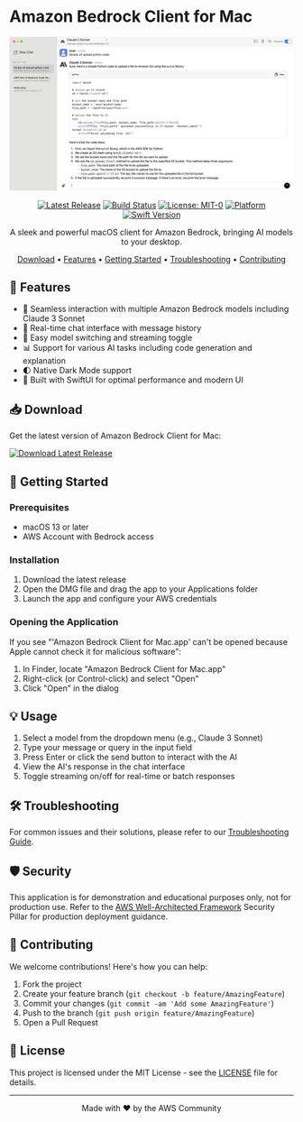 # Amazon Bedrock Client for Mac

<div align="center">

![Amazon Bedrock Client for Mac Preview](assets/preview.png)

[![Latest Release](https://img.shields.io/github/v/release/aws-samples/amazon-bedrock-client-for-mac?style=flat-square)](https://github.com/aws-samples/amazon-bedrock-client-for-mac/releases/latest)
[![Build Status](https://github.com/aws-samples/amazon-bedrock-client-for-mac/workflows/Build/badge.svg)](https://github.com/aws-samples/amazon-bedrock-client-for-mac/actions)
[![License: MIT-0](https://img.shields.io/badge/License-MIT--0-green.svg?style=flat-square)](https://opensource.org/license/mit-0/)
[![Platform](https://img.shields.io/badge/platform-macOS-blue.svg?style=flat-square)](https://developer.apple.com/macos/)
[![Swift Version](https://img.shields.io/badge/Swift-5.9-orange.svg?style=flat-square)](https://swift.org)

A sleek and powerful macOS client for Amazon Bedrock, bringing AI models to your desktop.

[Download](#-download) • [Features](#-features) • [Getting Started](#-getting-started) • [Troubleshooting](#-troubleshooting) • [Contributing](#-contributing)

</div>

## 🌟 Features

- 🤖 Seamless interaction with multiple Amazon Bedrock models including Claude 3 Sonnet
- 💬 Real-time chat interface with message history
- 🔄 Easy model switching and streaming toggle
- 📊 Support for various AI tasks including code generation and explanation
- 🌓 Native Dark Mode support
- 🚀 Built with SwiftUI for optimal performance and modern UI

## 📥 Download

Get the latest version of Amazon Bedrock Client for Mac:

[<img src="https://img.shields.io/badge/Download-Latest%20Release-blue?style=for-the-badge&logo=apple" alt="Download Latest Release" height="40">](https://github.com/aws-samples/amazon-bedrock-client-for-mac/releases/latest/download/Amazon.Bedrock.Client.for.Mac.dmg)

## 🚀 Getting Started

### Prerequisites

- macOS 13 or later
- AWS Account with Bedrock access

### Installation

1. Download the latest release
2. Open the DMG file and drag the app to your Applications folder
3. Launch the app and configure your AWS credentials

### Opening the Application

If you see "'Amazon Bedrock Client for Mac.app' can't be opened because Apple cannot check it for malicious software":

1. In Finder, locate "Amazon Bedrock Client for Mac.app"
2. Right-click (or Control-click) and select "Open"
3. Click "Open" in the dialog

## 💡 Usage

1. Select a model from the dropdown menu (e.g., Claude 3 Sonnet)
2. Type your message or query in the input field
3. Press Enter or click the send button to interact with the AI
4. View the AI's response in the chat interface
5. Toggle streaming on/off for real-time or batch responses

## 🛠️ Troubleshooting

For common issues and their solutions, please refer to our [Troubleshooting Guide](TROUBLESHOOTING.md).

## 🛡️ Security

This application is for demonstration and educational purposes only, not for production use. Refer to the [AWS Well-Architected Framework](https://docs.aws.amazon.com/wellarchitected/latest/security-pillar/welcome.html) Security Pillar for production deployment guidance.

## 🤝 Contributing

We welcome contributions! Here's how you can help:

1. Fork the project
2. Create your feature branch (`git checkout -b feature/AmazingFeature`)
3. Commit your changes (`git commit -am 'Add some AmazingFeature'`)
4. Push to the branch (`git push origin feature/AmazingFeature`)
5. Open a Pull Request

## 📄 License

This project is licensed under the MIT License - see the [LICENSE](LICENSE) file for details.

---

<div align="center">
Made with ❤️ by the AWS Community
</div>